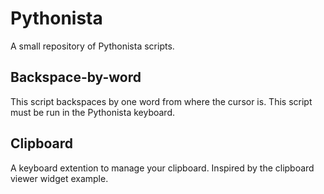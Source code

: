# Pythonista
A small repository of Pythonista scripts.

## Backspace-by-word

This script backspaces by one word from where the cursor is. This script must be run in the Pythonista keyboard.

## Clipboard

A keyboard extention to manage your clipboard. Inspired by the clipboard viewer widget example.
